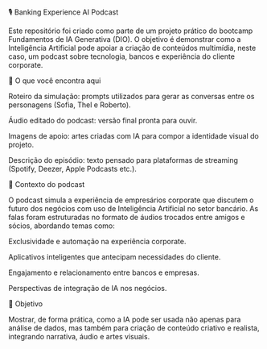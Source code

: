 🎙️ Banking Experience AI Podcast

Este repositório foi criado como parte de um projeto prático do bootcamp Fundamentos de IA Generativa (DIO).
O objetivo é demonstrar como a Inteligência Artificial pode apoiar a criação de conteúdos multimídia, neste caso, um podcast sobre tecnologia, bancos e experiência do cliente corporate.

📌 O que você encontra aqui

Roteiro da simulação: prompts utilizados para gerar as conversas entre os personagens (Sofia, Thel e Roberto).

Áudio editado do podcast: versão final pronta para ouvir.

Imagens de apoio: artes criadas com IA para compor a identidade visual do projeto.

Descrição do episódio: texto pensado para plataformas de streaming (Spotify, Deezer, Apple Podcasts etc.).

🎯 Contexto do podcast

O podcast simula a experiência de empresários corporate que discutem o futuro dos negócios com uso de Inteligência Artificial no setor bancário.
As falas foram estruturadas no formato de áudios trocados entre amigos e sócios, abordando temas como:

Exclusividade e automação na experiência corporate.

Aplicativos inteligentes que antecipam necessidades do cliente.

Engajamento e relacionamento entre bancos e empresas.

Perspectivas de integração de IA nos negócios.

🚀 Objetivo

Mostrar, de forma prática, como a IA pode ser usada não apenas para análise de dados, mas também para criação de conteúdo criativo e realista, integrando narrativa, áudio e artes visuais.
